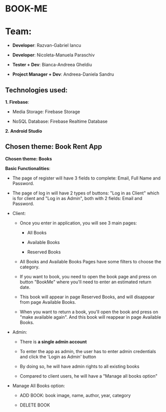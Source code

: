 # BOOK-ME

# Team:

- **Developer**: Razvan-Gabriel Iancu

- **Developer**: Nicoleta-Manuela Paraschiv

- **Tester + Dev**: Bianca-Andreea Gheldiu

- **Project Manager + Dev**: Andreea-Daniela Sandru

## Technologies used:

**1. Firebase**:

  - Media Storage: Firebase Storage
  
  - NoSQL Database: Firebase Realtime Database

**2. Android Studio**
 
 
## Chosen theme: **Book Rent App**

 **Chosen theme:** **Books**


 **Basic Functionalities**:
 
 - The page of register will have 3 fields to complete: Email, Full Name and Password.
 
 - The page of log in will have 2 types of buttons: "Log in as Client" which is for client and "Log in as Admin", both with 2 fields: Email and Password.
 
 - Client:
 
    - Once you enter in application, you will see 3 main pages: 
    
        - All Books
        
        - Available Books
        
        - Reserved Books
    
    - All Books and Available Books Pages have some filters to choose the category.
    
    - If you want to book, you need to open the book page and press on button "BookMe" where you'll need to enter an estimated return date. 
    
    - This book will appear in page Reserved Books, and will disappear from page Available Books.
    
    - When you want to return a book, you'll open the book and press on "make available again". And this book will reappear in page Available Books.
    
- Admin:
   
   - There is **a single admin account**
   
   - To enter the app as admin, the user has to enter admin credentials and click the 'Login as Admin' button
   
   - By doing so, he will have admin rights to all existing books
   
   - Compared to client users, he will have a "Manage all books option"
    
- Manage All Books option:
 
    - ADD BOOK: book image, name, author, year, category

    - DELETE  BOOK
  
